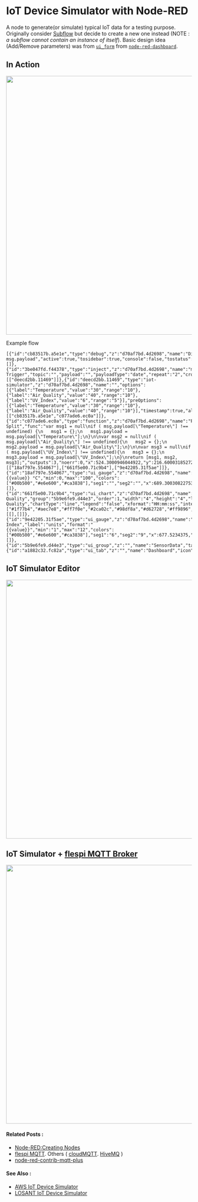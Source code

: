 # IoT Device Simulator with Node-RED

A node to generate(or simulate) typical IoT data for a testing purpose. Originally consider [Subflow](https://nodered.org/docs/user-guide/editor/workspace/subflows) but decide to create a new one instead (NOTE : _a subflow cannot contain an instance of itself_). Basic design idea (Add/Remove parameters) was from [`ui_form`](https://github.com/node-red/node-red-dashboard/blob/master/nodes/ui_form.html) from [`node-red-dashboard`](https://github.com/node-red/node-red-dashboard). 

## In Action

<p align="center">
<img src="https://github.com/phyunsj/iot-device-simulator-with-node-red/blob/master/images/iot-simulator-action-text.gif" width="700px"/>
</p>

Example flow 
```
[{"id":"cb83517b.a5e1e","type":"debug","z":"d70af7bd.4d2698","name":"Display msg.payload","active":true,"tosidebar":true,"console":false,"tostatus":false,"complete":"payload","x":640.3001174926758,"y":112.3333854675293,"wires":[]},{"id":"3be047fd.f44378","type":"inject","z":"d70af7bd.4d2698","name":"msg.payload Trigger","topic":"","payload":"","payloadType":"date","repeat":"2","crontab":"","once":false,"onceDelay":0.1,"x":142.3000030517578,"y":163.53335762023926,"wires":[["deecd2bb.11469"]]},{"id":"deecd2bb.11469","type":"iot-simulator","z":"d70af7bd.4d2698","name":"","options":[{"label":"Temperature","value":"30","range":"10"},{"label":"Air_Quality","value":"40","range":"10"},{"label":"UV_Index","value":"6","range":"5"}],"preOptions":[{"label":"Temperature","value":"30","range":"10"},{"label":"Air_Quality","value":"40","range":"10"}],"timestamp":true,"allinone":false,"optionEdited":true,"x":361.30010986328125,"y":165.40005779266357,"wires":[["cb83517b.a5e1e","c077ade6.ec0a"]]},{"id":"c077ade6.ec0a","type":"function","z":"d70af7bd.4d2698","name":"Payload Split","func":"var msg1 = null\nif ( msg.payload[\"Temperature\"] !== undefined) {\n   msg1 = {};\n   msg1.payload = msg.payload[\"Temperature\"];\n}\n\nvar msg2 = null\nif ( msg.payload[\"Air_Quality\"] !== undefined){\n   msg2 = {};\n   msg2.payload = msg.payload[\"Air_Quality\"];\n}\n\nvar msg3 = null\nif ( msg.payload[\"UV_Index\"] !== undefined){\n   msg3 = {};\n   msg3.payload = msg.payload[\"UV_Index\"];\n}\nreturn [msg1, msg2, msg3];","outputs":3,"noerr":0,"x":524.3000946044922,"y":216.60003185272217,"wires":[["18af797e.554067"],["661f5e00.71c9b4"],["9e42205.31f5ae"]]},{"id":"18af797e.554067","type":"ui_gauge","z":"d70af7bd.4d2698","name":"Temperature","group":"5b9e6fe9.d44e3","order":0,"width":"4","height":"4","gtype":"gage","title":"Temperature","label":"°C","format":"{{value}} °C","min":0,"max":"100","colors":["#00b500","#e6e600","#ca3838"],"seg1":"","seg2":"","x":689.3003082275391,"y":169.40005111694336,"wires":[]},{"id":"661f5e00.71c9b4","type":"ui_chart","z":"d70af7bd.4d2698","name":"Air Quality","group":"5b9e6fe9.d44e3","order":1,"width":"4","height":"4","label":"Air Quality","chartType":"line","legend":"false","xformat":"HH:mm:ss","interpolate":"linear","nodata":"","dot":true,"ymin":"","ymax":"","removeOlder":1,"removeOlderPoints":"","removeOlderUnit":"3600","cutout":0,"useOneColor":false,"colors":["#1f77b4","#aec7e8","#ff7f0e","#2ca02c","#98df8a","#d62728","#ff9896","#9467bd","#c5b0d5"],"useOldStyle":false,"x":686.3002815246582,"y":226.40008354187012,"wires":[[],[]]},{"id":"9e42205.31f5ae","type":"ui_gauge","z":"d70af7bd.4d2698","name":"","group":"5b9e6fe9.d44e3","order":2,"width":"4","height":"4","gtype":"gage","title":"UV Index","label":"units","format":"{{value}}","min":"1","max":"12","colors":["#00b500","#e6e600","#ca3838"],"seg1":"6","seg2":"9","x":677.5234375,"y":290.9609375,"wires":[]},{"id":"5b9e6fe9.d44e3","type":"ui_group","z":"","name":"SensorData","tab":"a1882c32.fc82a","order":2,"disp":true,"width":"12","collapse":false},{"id":"a1882c32.fc82a","type":"ui_tab","z":"","name":"Dashboard","icon":"dashboard","order":1}]
```

## IoT Simulator Editor

<p align="center">
<img src="https://github.com/phyunsj/iot-device-simulator-with-node-red/blob/master/images/iot-simulator-editor.png" width="700px"/>
</p>

## IoT Simulator + [flespi MQTT Broker](https://flespi.com/mqtt-broker)

<p align="center">
<img src="https://github.com/phyunsj/iot-device-simulator-with-node-red/blob/master/images/iot-simulator-mqtt.gif" width="700px"/>
</p>

#### Related Posts :

- [Node-RED:Creating Nodes](https://nodered.org/docs/creating-nodes/)
- [flespi MQTT](https://flespi.com/mqtt-broker). Others ( [cloudMQTT](https://www.cloudmqtt.com/). [HiveMQ](https://www.hivemq.com/) )
- [node-red-contrib-mqtt-plus](https://github.com/btsimonh/node-red-contrib-mqtt-plus)

#### See Also :

- [AWS IoT Device Simulator](https://aws.amazon.com/answers/iot/iot-device-simulator/)
- [LOSANT IoT Device Simulator](https://docs.losant.com/devices/simulator/)
